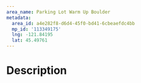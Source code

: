 ```yaml
---
area_name: Parking Lot Warm Up Boulder
metadata:
  area_id: a4e282f8-d6d4-45f0-bd41-6cbeaefdc4bb
  mp_id: '113349175'
  lng: -121.84195
  lat: 45.49761
---
```

# Description

